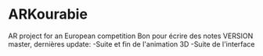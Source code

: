 ﻿# ARKourabie
AR project for an European competition
Bon pour écrire des notes 
VERSION master, dernières update:
-Suite et fin de l'animation 3D
-Suite de l'interface